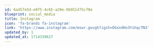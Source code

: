 ```yaml
---
id: 6a457e5d-e0f5-4c65-a20e-9b951475cf0e
blueprint: social_media
title: Instagram
icon: 'fa-brands fa-instagram'
link: 'https://www.instagram.com/mswr.govgh?igsh=OGxndHo3YzhqcTN3'
updated_by: 1
updated_at: 1714339627
---
```

